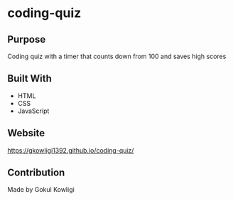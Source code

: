 # coding-quiz

## Purpose
Coding quiz with a timer that counts down from 100 and saves high scores

## Built With
* HTML
* CSS
* JavaScript

## Website
https://gkowligi1392.github.io/coding-quiz/

## Contribution
Made by Gokul Kowligi
